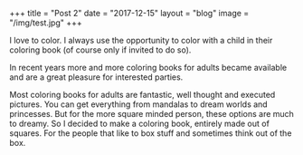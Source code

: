 +++
title = "Post 2"
date = "2017-12-15"
layout = "blog"
image = "/img/test.jpg"
+++

I love to color. I always use the opportunity to color with a child in their coloring book (of course only if invited to do so).<!--more-->

In recent years more and more coloring books for adults became available and are a great pleasure for interested parties.

Most coloring books for adults are fantastic, well thought and executed pictures. You can get everything from mandalas to dream worlds and princesses. But for the more square minded person, these options are much to dreamy. So I decided to make a coloring book, entirely made out of squares. For the people that like to box stuff and sometimes think out of the box.
